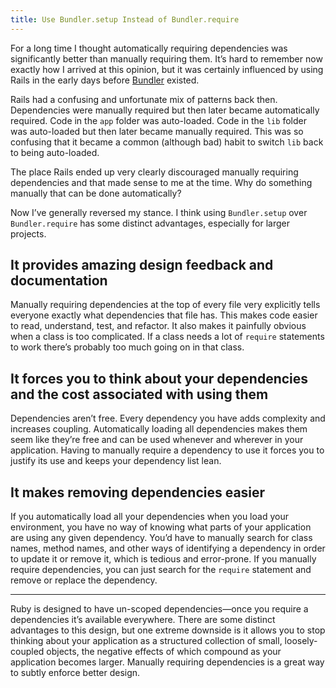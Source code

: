 ```yaml
---
title: Use Bundler.setup Instead of Bundler.require
---
```


For a long time I thought automatically requiring dependencies was significantly better than manually requiring them. It’s hard to remember now exactly how I arrived at this opinion, but it was certainly influenced by using Rails in the early days before [Bundler][bundler] existed.

Rails had a confusing and unfortunate mix of patterns back then. Dependencies were manually required but then later became automatically required. Code in the `app` folder was auto-loaded. Code in the `lib` folder was auto-loaded but then later became manually required. This was so confusing that it became a common (although bad) habit to switch `lib` back to being auto-loaded.

The place Rails ended up very clearly discouraged manually requiring dependencies and that made sense to me at the time. Why do something manually that can be done automatically?

Now I’ve generally reversed my stance. I think using `Bundler.setup` over `Bundler.require` has some distinct advantages, especially for larger projects.

## It provides amazing design feedback and documentation

Manually requiring dependencies at the top of every file very explicitly tells everyone exactly what dependencies that file has. This makes code easier to read, understand, test, and refactor. It also makes it painfully obvious when a class is too complicated. If a class needs a lot of `require` statements to work there’s probably too much going on in that class.

## It forces you to think about your dependencies and the cost associated with using them

Dependencies aren’t free. Every dependency you have adds complexity and increases coupling. Automatically loading all dependencies makes them seem like they’re free and can be used whenever and wherever in your application. Having to manually require a dependency to use it forces you to justify its use and keeps your dependency list lean.

## It makes removing dependencies easier

If you automatically load all your dependencies when you load your environment, you have no way of knowing what parts of your application are using any given dependency. You’d have to manually search for class names, method names, and other ways of identifying a dependency in order to update it or remove it, which is tedious and error-prone. If you manually require dependencies, you can just search for the `require` statement and remove or replace the dependency.

---

Ruby is designed to have un-scoped dependencies—once you require a dependencies it’s available everywhere. There are some distinct advantages to this design, but one extreme downside is it allows you to stop thinking about your application as a structured collection of small, loosely-coupled objects, the negative effects of which compound as your application becomes larger. Manually requiring dependencies is a great way to subtly enforce better design.

[bundler]: http://gembundler.org
